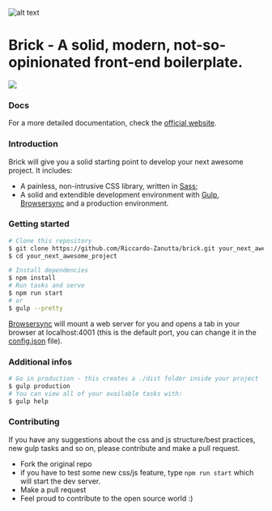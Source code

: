 ![alt text](https://dl.dropboxusercontent.com/u/81135676/brick.svg "Brick")

# Brick - A **solid**, modern, not-so-opinionated front-end boilerplate. #

<a href="https://www.youtube.com/watch?v=Sagg08DrO5U"><img src='http://img.shields.io/badge/gandalf-approved-61C6FF.svg'></a>

### Docs
For a more detailed documentation, check the <a href="http://riccardo-zanutta.github.io/brick/">official website</a>.

### Introduction

Brick will give you a solid starting point to develop your next awesome project.
It includes: 
* A painless, non-intrusive CSS library, written in <a href="http://sass-lang.com/">Sass</a>;
* A solid and extendible development environment with <a href="http://gulpjs.com/">Gulp</a>, <a href="https://www.browsersync.io/">Browsersync</a> and a production environment.

### Getting started

```sh
# Clone this repository
$ git clone https://github.com/Riccardo-Zanutta/brick.git your_next_awesome_project
$ cd your_next_awesome_project

# Install dependencies
$ npm install
# Run tasks and serve
$ npm run start
# or
$ gulp --pretty
```

<a href="https://www.browsersync.io/">Browsersync</a> will mount a web server for you and opens a tab in your browser at localhost:4001 (this is the default port, you can change it in the <a href="https://github.com/Riccardo-Zanutta/brick/blob/master/config.json">config.json</a> file).

### Additional infos

```sh
# Go in production - this creates a ./dist folder inside your project
$ gulp production
# You can view all of your available tasks with:
$ gulp help 
```

### Contributing

If you have any suggestions about the css and js structure/best practices, new gulp tasks and so on, please contribute and make a pull request.

* Fork the original repo
* if you have to test some new css/js feature, type ``` npm run start ``` which will start the dev server.
* Make a pull request
* Feel proud to contribute to the open source world :) 
